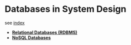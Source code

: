 # Databases in System Design

see [index](./index.md)

* **[Relational Databases (RDBMS)](./rdbms.md)**
* **[NoSQL Databases](./nosql.md)**